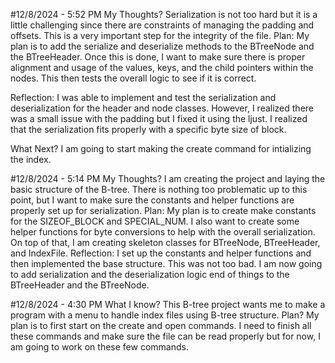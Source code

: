 #12/8/2024 - 5:52 PM
My Thoughts?
Serialization is not too hard but it is a little challenging since there are constraints of managing the padding and offsets. This is a very important step for the integrity of the file.
Plan:
My plan is to add the serialize and deserialize methods to the BTreeNode and the BTreeHeader. Once this is done, I want to make sure there is proper alignment and usage of the values, keys, and the child pointers within the nodes. This then tests the overall logic to see if it is correct.

Reflection:
I was able to implement and test the serialization and deserialization for the header and node classes. However, I realized there was a small issue with the padding but I fixed it using the ljust. I realized that the serialization fits properly with a specific byte size of block.

What Next?
I am going to start making the create command for intializing the index.

#12/8/2024 - 5:14 PM
My Thoughts?
I am creating the project and laying the basic structure of the B-tree. There is nothing too problematic up to this point, but I want to make sure the constants and helper functions are properly set up for serialization.
Plan:
My plan is to create make constants for the SIZEOF_BLOCK and SPECIAL_NUM. I also want to create some helper functions for byte conversions to help with the overall serialization. On top of that, I am creating skeleton classes for BTreeNode, BTreeHeader, and IndexFile.
Reflection:
I set up the constants and helper functions and then implemented the base structure. This was not too bad. I am now going to add serialization and the deserialization logic end of things to the BTreeHeader and the BTreeNode.


#12/8/2024 - 4:30 PM
What I know?
This B-tree project wants me to make a program with a menu to handle index files using B-tree structure.
Plan?
My plan is to first start on the create and open commands. I need to finish all these commands and make sure the file can be read properly but for now, 
I am going to work on these few commands.

